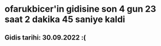 # ofarukbicer'in gidisine son 4 gun 23 saat 2 dakika 45 saniye kaldi

## Gidis tarihi: 30.09.2022 :(